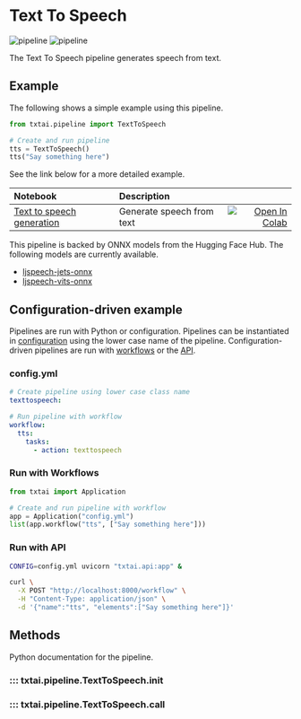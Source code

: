 # Text To Speech

![pipeline](../../images/pipeline.png#only-light)
![pipeline](../../images/pipeline-dark.png#only-dark)

The Text To Speech pipeline generates speech from text.

## Example

The following shows a simple example using this pipeline.

```python
from txtai.pipeline import TextToSpeech

# Create and run pipeline
tts = TextToSpeech()
tts("Say something here")
```

See the link below for a more detailed example.

| Notebook  | Description  |       |
|:----------|:-------------|------:|
| [Text to speech generation](https://github.com/neuml/txtai/blob/master/examples/40_Text_to_Speech_Generation.ipynb) | Generate speech from text | [![Open In Colab](https://colab.research.google.com/assets/colab-badge.svg)](https://colab.research.google.com/github/neuml/txtai/blob/master/examples/40_Text_to_Speech_Generation.ipynb) |

This pipeline is backed by ONNX models from the Hugging Face Hub. The following models are currently available.

- [ljspeech-jets-onnx](https://huggingface.co/NeuML/ljspeech-jets-onnx)
- [ljspeech-vits-onnx](https://huggingface.co/NeuML/ljspeech-vits-onnx)

## Configuration-driven example

Pipelines are run with Python or configuration. Pipelines can be instantiated in [configuration](../../../api/configuration/#pipeline) using the lower case name of the pipeline. Configuration-driven pipelines are run with [workflows](../../../workflow/#configuration-driven-example) or the [API](../../../api#local-instance).

### config.yml
```yaml
# Create pipeline using lower case class name
texttospeech:

# Run pipeline with workflow
workflow:
  tts:
    tasks:
      - action: texttospeech
```

### Run with Workflows

```python
from txtai import Application

# Create and run pipeline with workflow
app = Application("config.yml")
list(app.workflow("tts", ["Say something here"]))
```

### Run with API

```bash
CONFIG=config.yml uvicorn "txtai.api:app" &

curl \
  -X POST "http://localhost:8000/workflow" \
  -H "Content-Type: application/json" \
  -d '{"name":"tts", "elements":["Say something here"]}'
```

## Methods

Python documentation for the pipeline.

### ::: txtai.pipeline.TextToSpeech.__init__
### ::: txtai.pipeline.TextToSpeech.__call__
